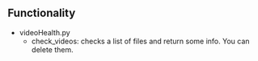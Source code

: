 ## Functionality

- videoHealth.py
    - check_videos: checks a list of files and return some info. You can delete them.